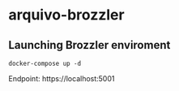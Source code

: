 # arquivo-brozzler

## Launching Brozzler enviroment
```
docker-compose up -d
```

Endpoint: https://localhost:5001